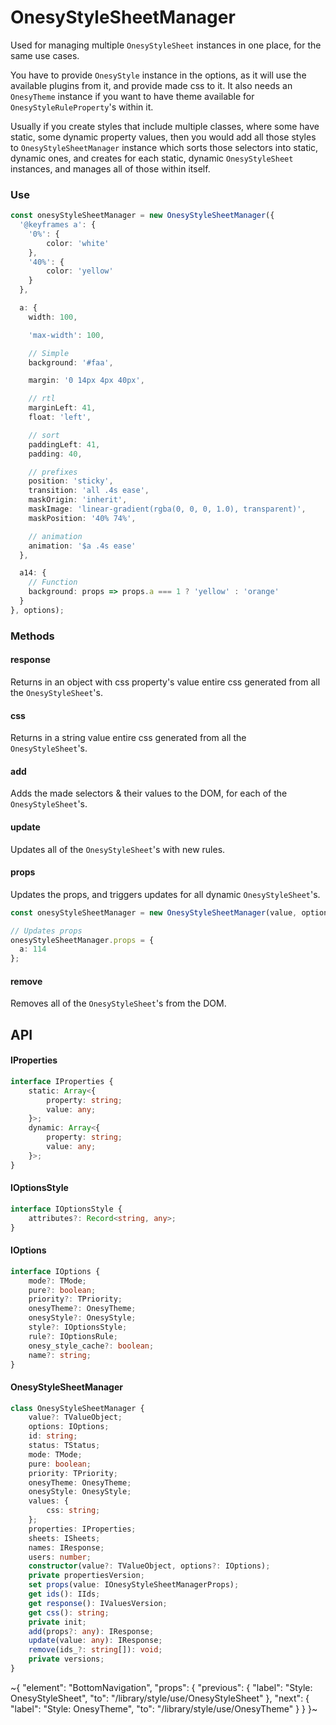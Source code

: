 
# OnesyStyleSheetManager

Used for managing multiple `OnesyStyleSheet` instances in one place, for the same use cases.

You have to provide `OnesyStyle` instance in the options, as it will use the available plugins from it, and provide made css to it. It also needs an `OnesyTheme` instance if you want to have theme available for `OnesyStyleRuleProperty`'s within it.

Usually if you create styles that include multiple classes, where some have static, some dynamic property values, then you would add all those styles to `OnesyStyleSheetManager` instance which sorts those selectors into static, dynamic ones, and creates for each static, dynamic `OnesyStyleSheet` instances, and manages all of those within itself.

### Use

```ts
const onesyStyleSheetManager = new OnesyStyleSheetManager({
  '@keyframes a': {
    '0%': {
        color: 'white'
    },
    '40%': {
        color: 'yellow'
    }
  },

  a: {
    width: 100,

    'max-width': 100,

    // Simple
    background: '#faa',

    margin: '0 14px 4px 40px',

    // rtl
    marginLeft: 41,
    float: 'left',

    // sort
    paddingLeft: 41,
    padding: 40,

    // prefixes
    position: 'sticky',
    transition: 'all .4s ease',
    maskOrigin: 'inherit',
    maskImage: 'linear-gradient(rgba(0, 0, 0, 1.0), transparent)',
    maskPosition: '40% 74%',

    // animation
    animation: '$a .4s ease'
  },

  a14: {
    // Function
    background: props => props.a === 1 ? 'yellow' : 'orange'
  }
}, options);
```

### Methods

#### response

Returns in an object with css property's value entire css generated from all the `OnesyStyleSheet`'s.

#### css

Returns in a string value entire css generated from all the `OnesyStyleSheet`'s.

#### add

Adds the made selectors & their values to the DOM, for each of the `OnesyStyleSheet`'s.

#### update

Updates all of the `OnesyStyleSheet`'s with new rules.

#### props

Updates the props, and triggers updates for all dynamic `OnesyStyleSheet`'s.

```ts
const onesyStyleSheetManager = new OnesyStyleSheetManager(value, options);

// Updates props
onesyStyleSheetManager.props = {
  a: 114
};
```

#### remove

Removes all of the `OnesyStyleSheet`'s from the DOM.

## API

#### IProperties

```ts
interface IProperties {
    static: Array<{
        property: string;
        value: any;
    }>;
    dynamic: Array<{
        property: string;
        value: any;
    }>;
}
```

#### IOptionsStyle

```ts
interface IOptionsStyle {
    attributes?: Record<string, any>;
}
```

#### IOptions

```ts
interface IOptions {
    mode?: TMode;
    pure?: boolean;
    priority?: TPriority;
    onesyTheme?: OnesyTheme;
    onesyStyle?: OnesyStyle;
    style?: IOptionsStyle;
    rule?: IOptionsRule;
    onesy_style_cache?: boolean;
    name?: string;
}
```

#### OnesyStyleSheetManager

```ts
class OnesyStyleSheetManager {
    value?: TValueObject;
    options: IOptions;
    id: string;
    status: TStatus;
    mode: TMode;
    pure: boolean;
    priority: TPriority;
    onesyTheme: OnesyTheme;
    onesyStyle: OnesyStyle;
    values: {
        css: string;
    };
    properties: IProperties;
    sheets: ISheets;
    names: IResponse;
    users: number;
    constructor(value?: TValueObject, options?: IOptions);
    private propertiesVersion;
    set props(value: IOnesyStyleSheetManagerProps);
    get ids(): IIds;
    get response(): IValuesVersion;
    get css(): string;
    private init;
    add(props?: any): IResponse;
    update(value: any): IResponse;
    remove(ids_?: string[]): void;
    private versions;
}
```


~{
  "element": "BottomNavigation",
  "props": {
    "previous": {
      "label": "Style: OnesyStyleSheet",
      "to": "/library/style/use/OnesyStyleSheet"
    },
    "next": {
      "label": "Style: OnesyTheme",
      "to": "/library/style/use/OnesyTheme"
    }
  }
}~
